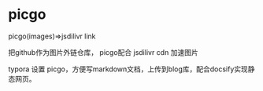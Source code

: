 # picgo
picgo(images)=>jsdilivr link

把github作为图片外链仓库，
picgo配合 jsdilivr cdn 加速图片

typora 设置 picgo，方便写markdown文档，上传到blog库，配合docsify实现静态网页。
